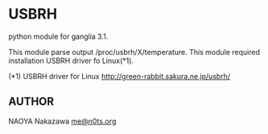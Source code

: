 USBRH
===============
python module for ganglia 3.1.

This module parse output /proc/usbrh/X/temperature.
This module required installation USBRH driver fo Linux(*1).


(*1) USBRH driver for Linux <http://green-rabbit.sakura.ne.jp/usbrh/>


## AUTHOR

NAOYA Nakazawa <me@n0ts.org>
